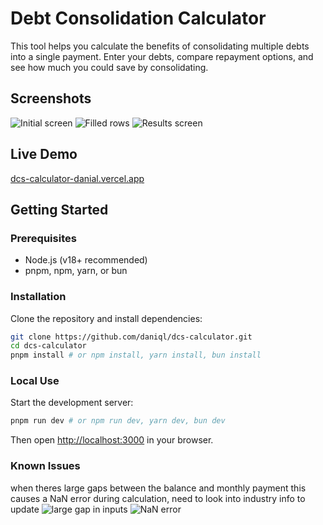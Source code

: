 # Debt Consolidation Calculator

This tool helps you calculate the benefits of consolidating multiple debts into a single payment. Enter your debts, compare repayment options, and see how much you could save by consolidating.

## Screenshots

![Initial screen](<Screenshot 2025-09-12 at 10.51.52 pm.png>)
![Filled rows](<Screenshot 2025-09-12 at 10.51.18 pm.png>)
![Results screen](<Screenshot 2025-09-12 at 10.49.38 pm.png>)

## Live Demo

[dcs-calculator-danial.vercel.app](https://dcs-calculator-danial.vercel.app/)

## Getting Started

### Prerequisites

- Node.js (v18+ recommended)
- pnpm, npm, yarn, or bun

### Installation

Clone the repository and install dependencies:

```bash
git clone https://github.com/daniql/dcs-calculator.git
cd dcs-calculator
pnpm install # or npm install, yarn install, bun install
```

### Local Use

Start the development server:

```bash
pnpm run dev # or npm run dev, yarn dev, bun dev
```

Then open [http://localhost:3000](http://localhost:3000) in your browser.

### Known Issues

when theres large gaps between the balance and monthly payment this causes a NaN error during calculation, need to look into industry info to update
![large gap in inputs](<Screenshot 2025-09-12 at 10.56.56 pm.png>)
![NaN error](<Screenshot 2025-09-12 at 10.56.49 pm.png>)
